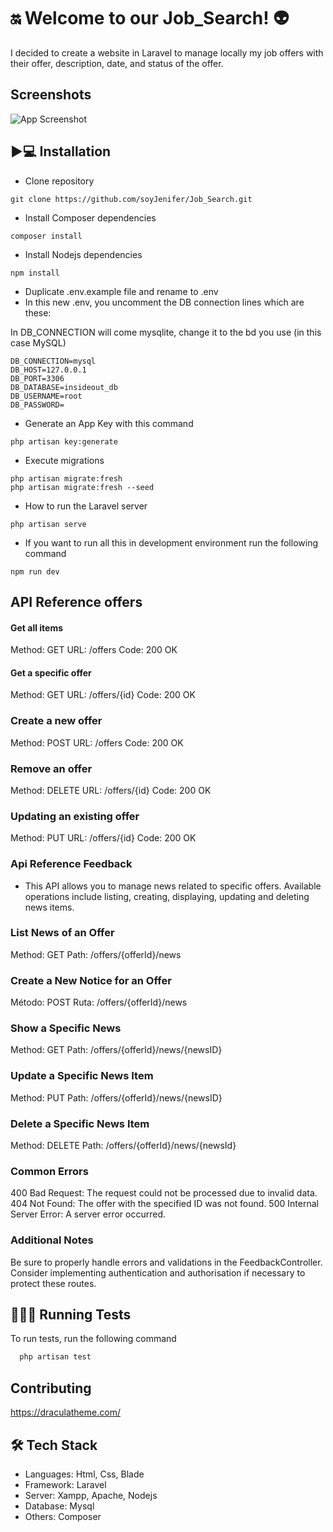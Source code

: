 
# 🔛 Welcome to our Job_Search! 👽

I decided to create a website in Laravel to manage locally my job offers with their offer, description, date, and status of the offer.


## Screenshots

![App Screenshot](https://via.placeholder.com/468x300?text=App+Screenshot+Here)


## ▶️💻 Installation
- Clone repository
```
git clone https://github.com/soyJenifer/Job_Search.git
```

- Install Composer dependencies

```
composer install
```
- Install Nodejs dependencies

```
npm install
```
- Duplicate .env.example file and rename to .env
- In this new .env, you uncomment the DB connection lines which are these:
 
In DB_CONNECTION will come mysqlite, change it to the bd you use (in this case MySQL)

```
DB_CONNECTION=mysql
DB_HOST=127.0.0.1
DB_PORT=3306
DB_DATABASE=insideout_db
DB_USERNAME=root
DB_PASSWORD=
```
 - Generate an App Key with this command 
```
php artisan key:generate 
```
- Execute migrations  
```
php artisan migrate:fresh
php artisan migrate:fresh --seed
```
- How to run the Laravel server  
```
php artisan serve
```

- If you want to run all this in development environment run the following command  
```
npm run dev
```

    
## API Reference offers

#### Get all items

Method: GET
URL: /offers
Code: 200 OK

#### Get a specific offer

Method: GET
URL: /offers/{id}
Code: 200 OK

### Create a new offer

Method: POST
URL: /offers
Code: 200 OK

### Remove an offer

Method: DELETE
URL: /offers/{id}
Code: 200 OK

### Updating an existing offer

Method: PUT
URL: /offers/{id}
Code: 200 OK

### Api Reference Feedback
- This API allows you to manage news related to specific offers. Available operations include listing, creating, displaying, updating and deleting news items.

### List News of an Offer

Method: GET
Path: /offers/{offerId}/news

### Create a New Notice for an Offer
Método: POST
Ruta: /offers/{offerId}/news

### Show a Specific News

Method: GET
Path: /offers/{offerId}/news/{newsID}

### Update a Specific News Item

Method: PUT
Path: /offers/{offerId}/news/{newsID}

### Delete a Specific News Item

Method: DELETE
Path: /offers/{offerId}/news/{newsId}



### Common Errors

400 Bad Request: The request could not be processed due to invalid data.
404 Not Found: The offer with the specified ID was not found.
500 Internal Server Error: A server error occurred.

### Additional Notes

Be sure to properly handle errors and validations in the FeedbackController.
Consider implementing authentication and authorisation if necessary to protect these routes.


## 🏃‍♂️🧪 Running Tests

To run tests, run the following command

```bash
  php artisan test

```

## Contributing

https://draculatheme.com/


## 🛠 Tech Stack
- Languages: Html, Css, Blade
- Framework: Laravel
- Server: Xampp, Apache, Nodejs
- Database: Mysql
- Others: Composer
